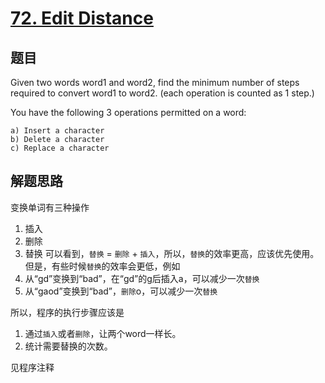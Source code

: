 # [72. Edit Distance](https://leetcode.com/problems/edit-distance/)

## 题目
Given two words word1 and word2, find the minimum number of steps required to convert word1 to word2. (each operation is counted as 1 step.)

You have the following 3 operations permitted on a word:
```
a) Insert a character
b) Delete a character
c) Replace a character
```
## 解题思路
变换单词有三种操作
1. 插入
1. 删除
1. 替换
可以看到，`替换` = `删除` + `插入`，所以，`替换`的效率更高，应该优先使用。但是，有些时候`替换`的效率会更低，例如
1. 从“gd”变换到“bad”，在“gd”的g后插入a，可以减少一次`替换`
1. 从“gaod”变换到“bad”，`删除`o，可以减少一次`替换`

所以，程序的执行步骤应该是
1. 通过`插入`或者`删除`，让两个word一样长。
1. 统计需要替换的次数。

见程序注释
